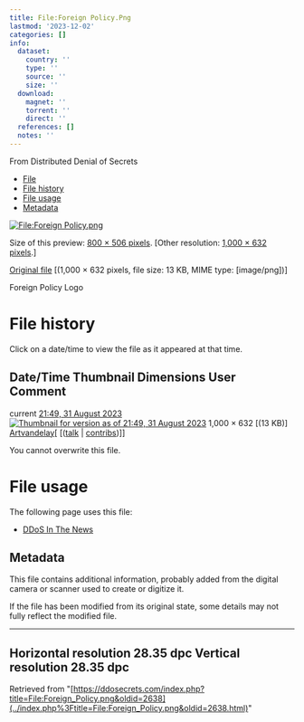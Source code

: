 ```yaml
---
title: File:Foreign Policy.Png
lastmod: '2023-12-02'
categories: []
info:
  dataset:
    country: ''
    type: ''
    source: ''
    size: ''
  download:
    magnet: ''
    torrent: ''
    direct: ''
  references: []
  notes: ''
---
```




From Distributed Denial of Secrets

- [File](./File:Foreign_Policy.png.html#file)
- [File history](./File:Foreign_Policy.png.html#filehistory)
- [File usage](./File:Foreign_Policy.png.html#filelinks)
- [Metadata](./File:Foreign_Policy.png.html#metadata)

[![File:Foreign
Policy.png](../images/thumb/8/81/Foreign_Policy.png/800px-Foreign_Policy.png%3F20230831214947)](../images/8/81/Foreign_Policy.png)

Size of this preview: [800 × 506
pixels](../images/thumb/8/81/Foreign_Policy.png/800px-Foreign_Policy.png).
[Other resolution: [1,000 × 632
pixels](../images/8/81/Foreign_Policy.png).]

[Original
file](../images/8/81/Foreign_Policy.png "Foreign Policy.png")
‎[(1,000 × 632 pixels, file size: 13 KB, MIME type:
[image/png])]

Foreign Policy Logo

# File history

Click on a date/time to view the file as it appeared at that time.

Date/Time Thumbnail Dimensions User Comment
---
current [21:49, 31 August 2023](../images/8/81/Foreign_Policy.png) [![Thumbnail for version as of 21:49, 31 August 2023](../images/thumb/8/81/Foreign_Policy.png/120px-Foreign_Policy.png%3F20230831214947)](../images/8/81/Foreign_Policy.png) 1,000 × 632 [(13 KB)] [Artvandelay](../index.php%3Ftitle=User:Artvandelay&action=edit&redlink=1.html "User:Artvandelay (page does not exist)")[ [([talk](../index.php%3Ftitle=User_talk:Artvandelay&action=edit&redlink=1.html "User talk:Artvandelay (page does not exist)") | [contribs](./Special:Contributions/Artvandelay.html "Special:Contributions/Artvandelay"))]]

You cannot overwrite this file.

# File usage

The following page uses this file:

- [DDoS In The News](DDoS_In_The_News.html "DDoS In The News")

## Metadata

This file contains additional information, probably added from the
digital camera or scanner used to create or digitize it.

If the file has been modified from its original state, some details may
not fully reflect the modified file.

---
Horizontal resolution 28.35 dpc
Vertical resolution 28.35 dpc
---

Retrieved from
"[https://ddosecrets.com/index.php?title=File:Foreign_Policy.png&oldid=2638](../index.php%3Ftitle=File:Foreign_Policy.png&oldid=2638.html)"

